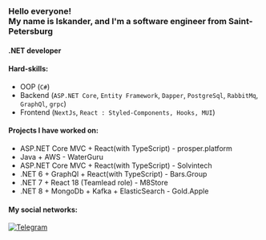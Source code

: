 ### <h3 align="left">Hello everyone!<br/> My name is Iskander, and I'm a software engineer from Saint-Petersburg</h3>

#### .NET developer

#### Hard-skills:
   - OOP (`C#`)
   - Backend (`ASP.NET Core`, `Entity Framework`, `Dapper`, `PostgreSql`, `RabbitMq`, `GraphQl`, `grpc`)
   - Frontend (`NextJs`, `React : Styled-Components, Hooks, MUI`)

#### Projects I have worked on:
   - ASP.NET Core MVC + React(with TypeScript) - prosper.platform
   - Java + AWS - WaterGuru
   - ASP.NET Core MVC + React(with TypeScript) - Solvintech
   - .NET 6 + GraphQl + React(with TypeScript) - Bars.Group
   - .NET 7 + React 18 (Teamlead role) - M8Store
   - .NET 8 + MongoDb + Kafka + ElasticSearch - Gold.Apple

 
#### My social networks:
<a href="https://t.me/faggod">
   <img top="0" src="https://img.shields.io/badge/Telegram-2CA5E0?style=for-the-badge&logo=telegram&logoColor=white" alt="Telegram" target="_blank" margin-left="10px">

